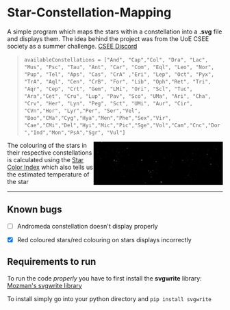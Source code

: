 # Star-Constellation-Mapping

A simple program which maps the stars within a constellation into a **.svg** file and displays them.
The idea behind the project was from the UoE CSEE society as a summer challenge.
[CSEE Discord](https://discord.gg/AeQPaszG)


> ` availableConstellations = ["And", "Cap","Col", "Dra", "Lac", "Mus", "Psc", "Tau", "Ant", "Car", "Com", "Eql", "Leo", "Nor", "Pup", "Tel", "Aps", "Cas", "CrA" ,"Eri", "Lep", "Oct", "Pyx", "TrA", "Aql", "Cen", "CrB", "For", "Lib", "Oph","Ret", "Tri", "Aqr", "Cep", "Crt", "Gem", "LMi", "Ori", "Scl", "Tuc", "Ara","Cet",
 "Cru", "Lup", "Pav", "Sco", "UMa", "Ari", "Cha", "Crv", "Her", "Lyn", "Peg", "Sct", "UMi", "Aur", "Cir", "CVn","Hor", "Lyr","Per", "Ser","Vel", "Boo","CMa","Cyg","Hya","Men","Phe","Sex","Vir", "Cae","CMi","Del","Hyi","Mic","Pic","Sge","Vol","Cam","Cnc","Dor","Ind","Mon","PsA","Sgr", "Vul"] `

<img style="float: right;" width="20%" height="20%" src="exampleSVGs/Leo.png"> <img style="float: right;" width="20%" height="20%" src="exampleSVGs/Ori.png"> <img style="float: right;" width="20%" height="20%" src="exampleSVGs/Tau.png">

The colouring of the stars in their respective constellations is calculated using the [Star Color Index](https://en.wikipedia.org/wiki/Color_index) which also tells us the estimated temperature of the star

---

## Known bugs

- [ ] Andromeda constellation doesn't display properly
- [x] Red coloured stars/red colouring on stars displays incorrectly


## Requirements to run

To run the code *properly* you have to first install the **svgwrite** library: [Mozman's svgwrite library](https://github.com/mozman/svgwrite)

To install simply go into your python directory and ` pip install svgwrite `
